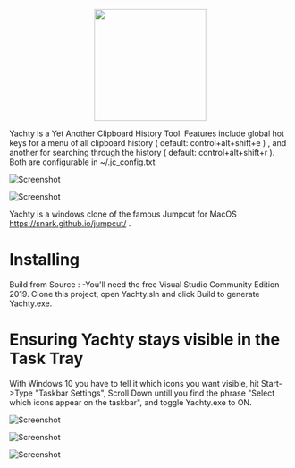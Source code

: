
<p align = "center">
<img src = "https://github.com/qorrect/Yachty/blob/main/Assets/logo.png" height = "200" / >
</p>

<p>
Yachty is a Yet Another Clipboard History Tool.  Features include global hot keys for a menu of all clipboard history ( default: control+alt+shift+e ) , and another for searching through the history ( default: control+alt+shift+r ).  Both are configurable in ~/.jc_config.txt
</p>


![Screenshot](https://github.com/qorrect/Yachty/blob/main/Assets/sreenshot1.png?raw=true)

![Screenshot](https://github.com/qorrect/Yachty/blob/main/Assets/sreenshot2.png?raw=true)

Yachty is a windows clone of the famous Jumpcut for MacOS https://snark.github.io/jumpcut/ .

# Installing

Build from Source :
-You'll need the free Visual Studio Community Edition 2019.  Clone this project, open Yachty.sln and click Build to generate Yachty.exe.


# Ensuring Yachty stays visible in the Task Tray

With Windows 10 you have to tell it which icons you want visible, hit Start->Type "Taskbar Settings", Scroll Down untill you find the phrase "Select which icons appear on the taskbar", and toggle Yachty.exe to ON.

![Screenshot](https://github.com/qorrect/Yachty/blob/main/Assets/toolbar1.png?raw=true)

![Screenshot](https://github.com/qorrect/Yachty/blob/main/Assets/toolbar2.png?raw=true)

![Screenshot](https://github.com/qorrect/Yachty/blob/main/Assets/toolbar3.png?raw=true)

